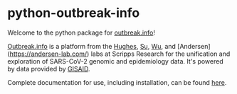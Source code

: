 # python-outbreak-info

Welcome to the python package for [outbreak.info](https://outbreak.info/)!

[Outbreak.info](https://outbreak.info/) is a platform from the [Hughes](https://www.scripps.edu/faculty/hughes/), [Su](https://sulab.org/), [Wu](https://wulab.io/), and [Andersen] (https://andersen-lab.com/) labs at Scripps Research for the unification and exploration of SARS-CoV-2 genomic and epidemiology data. It's powered by data provided by [GISAID](https://gisaid.org/).

Complete documentation for use, including installation, can be found [here](https://outbreak.info/).
